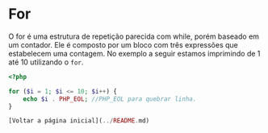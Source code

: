 # For

O for é uma estrutura de repetição parecida com while, porém baseado em um contador. Ele é composto por um bloco com três expressões que estabelecem uma contagem.
No exemplo a seguir estamos imprimindo de 1 até 10 utilizando o `for`.

```php
<?php

for ($i = 1; $i <= 10; $i++) {
    echo $i . PHP_EOL; //PHP_EOL para quebrar linha.
}

[Voltar a página inicial](../README.md)